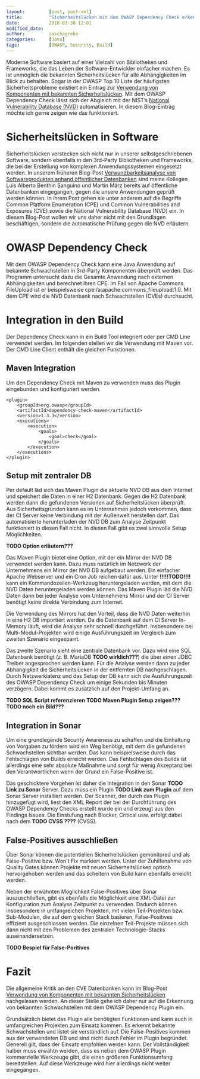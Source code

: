 ```yaml
---
layout:         [post, post-xml]              
title:          "Sicherheitslücken mit dem OWASP Dependency Check erkennen"
date:           2018-03-30 12:01
modified_date: 
author:         saschagrebe 
categories:     [Java]
tags:           [OWASP, Security, Build]
---
```

Moderne Software basiert auf einer Vielzahl von Bibliotheken und Frameworks, die das Leben der 
Software-Entwickler einfacher machen. Es ist unmöglich die bekannten Sicherheitslücken für alle Abhängigkeiten im Blick 
zu behalten. Sogar in der OWASP Top 10 Liste der häufigsten Sicherheitsprobleme existiert ein Eintrag zur 
[Verwendung von Komponenten mit bekannten Sicherheitslücken](https://www.owasp.org/index.php/Top_10-2017_A9-Using_Components_with_Known_Vulnerabilities).
Mit dem OWASP Dependency Check lässt sich der Abgleich mit der NIST’s [National Vulnerability Database (NVD)](https://nvd.nist.gov/) 
automatisieren. In diesem Blog-Einträg möchte ich gerne zeigen wie das funktioniert.

# Sicherheitslücken in Software
Sicherheitslücken verstecken sich nicht nur in unserer selbstgeschriebenen Software, sondern ebenfalls in den 3rd-Party 
Bibliotheken und Frameworks, die bei der Erstellung von komplexen Anwendungssystemen eingesetzt werden. In unserem 
früheren Blog-Post [Verwundbarkeitsanalyse von Softwareprodukten anhand öffentlicher Datenbanken](https://www.adesso.de/de/news/blog/verwundbarkeitsanalyse-von-softwareprodukten-anhand-oeffentlicher-datenbanken.jsp)
sind meine Kollegen Luis Alberto Benthin Sanguino und Martin März bereits auf öffentliche Datenbanken eingegangen, 
gegen die unsere Anwendungen geprüft werden können. In ihrem Post gehen sie unter anderem auf die Begriffe 
Common Platform Enumeration (CPE) und Common Vulnerabilities and Exposures (CVE) sowie die National Vulnerability 
Database (NVD) ein. In diesem Blog-Post wollen wir uns daher nicht mit den Grundlagen beschäftigen, sondern die 
automatische Prüfung gegen die NVD erläutern.

# OWASP Dependency Check
Mit dem OWASP Dependency Check kann eine Java Anwendung auf bekannte Schwachstellen in 3rd-Party Komponenten überprüft 
werden. Das Programm untersucht dazu die Gesamte Anwendung nach externen Abhängigkeiten und berechnet ihren CPE. Im Fall
von Apache Commons FileUpload ist er beispielsweise cpe:/a:apache:commons_fileupload:1.0. Mit dem CPE wird die NVD 
Datenbank nach Schwachstellen (CVEs) durchsucht.

# Integration in den Build
Der Dependency Check kann in ein Build Tool integriert oder per CMD Line verwendet werden. Im folgenden stellen wir die
Verwendung mit Maven vor. Der CMD Line Client enthält die gleichen Funktionen.

## Maven Integration
Um den Dependency Check mit Maven zu verwenden muss das Plugin eingebunden und konfiguriert werden.

    <plugin>
        <groupId>org.owasp</groupId>
        <artifactId>dependency-check-maven</artifactId>
        <version>1.3.3</version>
        <executions>
            <execution>
                <goals>
                    <goal>check</goal>
                </goals>
            </execution>
        </executions>
    </plugin>

## Setup mit zentraler DB
Per default läd sich das Maven Plugin die aktuelle NVD DB aus dem Internet und speichert die Daten in einer H2 Datenbank.
Gegen die H2 Datenbank werden dann die gefundenen Versionen auf Sicherheitslücken überprüft. Aus Sicherheitsgründen kann 
es im Unternehmen jedoch vorkommen, dass der CI Server keine Verbindung mit der Außenwelt herstellen darf. Das 
automatisierte herunterladen der NVD DB zum Analyse Zeitpunkt funktioniert in diesen Fall nicht. In diesen Fall gibt es 
zwei sinnvolle Setup Möglichkeiten.

**TODO Option erläutern???**

Das Maven Plugin bietet eine Option, mit der ein Mirror der NVD DB verwendet werden kann. Dazu muss natürlich im Netzwerk
der Unternehmens ein Mirror der NVD DB aufgebaut werden. Ein einfacher Apache Webserver und ein Cron Job reichen dafür
aus. Unter **!!!!!TODO!!!!** kann ein Kommandozeilen-Werkzeug heruntergeladen werden, mit dem die NVD Daten heruntergeladen
werden können. Das Maven Plugin läd die NVD Daten dann bei jeder Analyse vom Unternehmens Mirror und der CI Server benötigt
keine direkte Verbindung zum Internet.

Die Verwendung des Mirrors hat den Vorteil, dass die NVD Daten weiterhin in eine H2 DB importiert werden. Da die
Datenbank auf dem CI Server In-Memory läuft, wird die Analyse sehr schnell durchgeführt. Insbesondere bei 
Multi-Modul-Projekten wird einige Ausführungszeit im Vergleich zum zweiten Szenario eingesparrt. 

Das zweite Szenario sieht eine zentrale Datenbank vor. Dazu wird eine SQL Datenbank benötigt (z. B. MariaDB **TODO wirklich???**)
die über einen JDBC Treiber angesprochen werden kann. Für die Analyse werden dann zu jeder Abhängigkeit die 
Sicherheitslücken in der entfernten DB nachgeschlagen. Durch Netzwerklatenz und das Setup der DB kann sich die 
Ausführungszeit des OWASP Dependency Check um einige Sekunden bis Minuten verzögern. Dabei kommt es zusätzlich auf den 
Projekt-Umfang an.   

**TODO SQL Script referenzieren**
**TODO Maven Plugin Setup zeigen???**
**TODO noch ein Bild???**

## Integration in Sonar
Um eine grundlegende Security Awareness zu schaffen und die Einhaltung von Vorgaben zu fördern wird ein Weg benötigt, 
mit dem die gefundenen Schwachstellen sichtbar werden. Das kann beispielsweise durch das Fehlschlagen von Builds erreicht
werden. Das Fehlschlagen des Builds ist allerdings eine sehr absolute Maßnahme und sorgt für wenig Akzeptanz bei den 
Verantwortlichen wenn der Grund ein False-Positive ist.

Das geschicktere Vorgehen ist daher die Integration in den Sonar **TODO Link zu Sonar** Server. Dazu muss ein Plugin 
**TODO Link zum Plugin**
auf dem Sonar Server installiert werden. Der Scanner, der durch das Plugin hinzugefügt wird, liest den XML Report der bei 
der Durchführung des OWASP Dependency Checks erstellt wurde ein und erzeugt aus den Findings Issues. Die Einstufung nach 
Blocker, Critical usw. erfolgt dabei nach dem **TODO CVSS ????** (CVSS).

## False-Positives ausschließen
Über Sonar können die potentiellen Sicherheitslücken gemonitored und als False-Positive bzw. Won't Fix markiert werden.
Unter der Zuhilfenahme von Quality Gates können Projekte mit neuen Sicherheitslücken optisch hervorgehoben werden und 
das scheitern von Build kann ebenfalls erreicht werden.

Neben der erwähnten Möglichkeit False-Positives über Sonar auszuschließen, gibt es ebenfalls die Möglichkeit eine 
XML-Datei zur Konfiguration zum Analyse Zeitpunkt zu verwenden. Dadurch können insbesondere in umfangreichen Projekten,
mit vielen Teil-Projekten bzw. Sub-Modulen, die auf dem gleichen Stack basieren, False-Positives effizient ausgeschlossen
werden. Die einzelnen Teil-Projekte müssen sich dann nicht mit den Problemen des zentralen Technologie-Stacks
auseinandersetzen.

**TODO Bespiel für False-Poritives**

# Fazit
Die allgemeine Kritik an den CVE Datenbanken kann im Blog-Post 
[Verwendung von Komponenten mit bekannten Sicherheitslücken](https://www.owasp.org/index.php/Top_10-2017_A9-Using_Components_with_Known_Vulnerabilities)
nachgelesen werden. An dieser Stelle gehe ich daher nur auf die Erkennung von bekannten Schwachstellen mit dem OWASP 
Dependency Plugin ein.

Grundsätzlich bietet das Plugin alle benötigten Funktionen und kann auch in umfangreichen Projekten zum Einsatz kommen.
Es erkennt bekannte Schwachstellen und listet sie verständlich auf. Die False-Positives kommen aus der verwendeten DB
und sind nicht durch Fehler im Plugin begründet. Generell gilt, dass der Einsatz empfohlen werden kann. Der 
Vollständigkeit halber muss erwähtn werden, dass es neben dem OWASP Plugin kommerzielle Werkzeuge gibt, die einen 
größeren Funktionsumfang bereitstellen. Auf diese Werkzeuge wird hier allerdings nicht weiter eingegangen.
